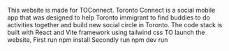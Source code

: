This website is made for TOConnect. Toronto Connect is a social mobile app that was designed to help Toronto immigrant to find buddies to do activities together and build new social circle in Toronto.
The code stack is built with React and Vite framework using tailwind css
TO launch the website,
First run npm install
Secondly run npm dev run
